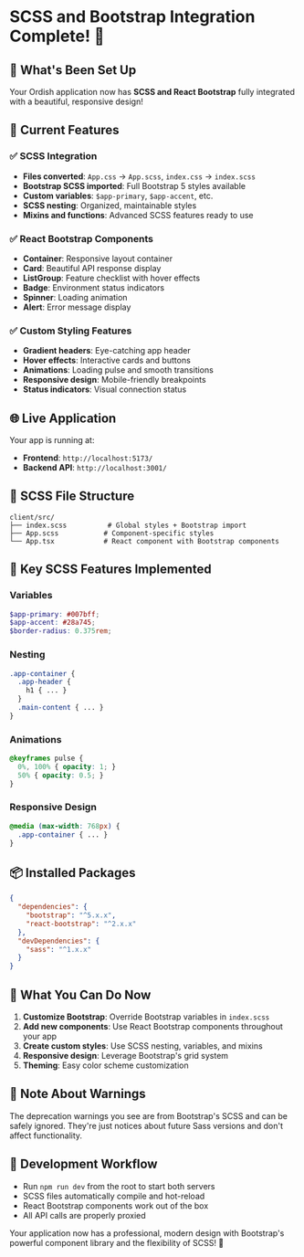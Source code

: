 # SCSS and Bootstrap Integration Complete! 🎉

## 🚀 What's Been Set Up

Your Ordish application now has **SCSS and React Bootstrap** fully integrated with a beautiful, responsive design!

## 📱 Current Features

### ✅ **SCSS Integration**
- **Files converted**: `App.css` → `App.scss`, `index.css` → `index.scss`
- **Bootstrap SCSS imported**: Full Bootstrap 5 styles available
- **Custom variables**: `$app-primary`, `$app-accent`, etc.
- **SCSS nesting**: Organized, maintainable styles
- **Mixins and functions**: Advanced SCSS features ready to use

### ✅ **React Bootstrap Components**
- **Container**: Responsive layout container
- **Card**: Beautiful API response display
- **ListGroup**: Feature checklist with hover effects
- **Badge**: Environment status indicators
- **Spinner**: Loading animation
- **Alert**: Error message display

### ✅ **Custom Styling Features**
- **Gradient headers**: Eye-catching app header
- **Hover effects**: Interactive cards and buttons
- **Animations**: Loading pulse and smooth transitions
- **Responsive design**: Mobile-friendly breakpoints
- **Status indicators**: Visual connection status

## 🌐 **Live Application**

Your app is running at:
- **Frontend**: `http://localhost:5173/`
- **Backend API**: `http://localhost:3001/`

## 🎨 **SCSS File Structure**

```
client/src/
├── index.scss          # Global styles + Bootstrap import
├── App.scss           # Component-specific styles
└── App.tsx            # React component with Bootstrap components
```

## 🔧 **Key SCSS Features Implemented**

### Variables
```scss
$app-primary: #007bff;
$app-accent: #28a745;
$border-radius: 0.375rem;
```

### Nesting
```scss
.app-container {
  .app-header {
    h1 { ... }
  }
  .main-content { ... }
}
```

### Animations
```scss
@keyframes pulse {
  0%, 100% { opacity: 1; }
  50% { opacity: 0.5; }
}
```

### Responsive Design
```scss
@media (max-width: 768px) {
  .app-container { ... }
}
```

## 📦 **Installed Packages**

```json
{
  "dependencies": {
    "bootstrap": "^5.x.x",
    "react-bootstrap": "^2.x.x"
  },
  "devDependencies": {
    "sass": "^1.x.x"
  }
}
```

## 🎯 **What You Can Do Now**

1. **Customize Bootstrap**: Override Bootstrap variables in `index.scss`
2. **Add new components**: Use React Bootstrap components throughout your app
3. **Create custom styles**: Use SCSS nesting, variables, and mixins
4. **Responsive design**: Leverage Bootstrap's grid system
5. **Theming**: Easy color scheme customization

## 🚨 **Note About Warnings**

The deprecation warnings you see are from Bootstrap's SCSS and can be safely ignored. They're just notices about future Sass versions and don't affect functionality.

## 🔄 **Development Workflow**

- Run `npm run dev` from the root to start both servers
- SCSS files automatically compile and hot-reload
- React Bootstrap components work out of the box
- All API calls are properly proxied

Your application now has a professional, modern design with Bootstrap's powerful component library and the flexibility of SCSS! 🎊
